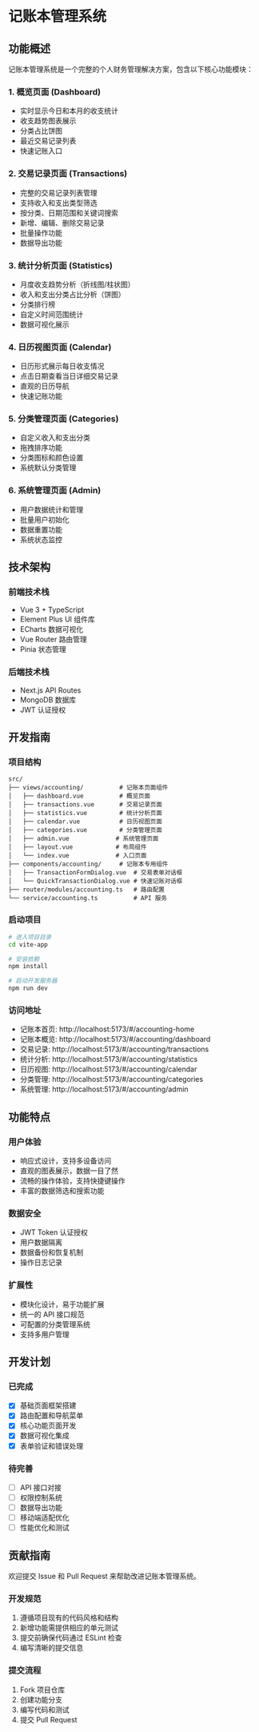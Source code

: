 # 记账本管理系统

## 功能概述

记账本管理系统是一个完整的个人财务管理解决方案，包含以下核心功能模块：

### 1. 概览页面 (Dashboard)
- 实时显示今日和本月的收支统计
- 收支趋势图表展示
- 分类占比饼图
- 最近交易记录列表
- 快速记账入口

### 2. 交易记录页面 (Transactions)
- 完整的交易记录列表管理
- 支持收入和支出类型筛选
- 按分类、日期范围和关键词搜索
- 新增、编辑、删除交易记录
- 批量操作功能
- 数据导出功能

### 3. 统计分析页面 (Statistics)
- 月度收支趋势分析（折线图/柱状图）
- 收入和支出分类占比分析（饼图）
- 分类排行榜
- 自定义时间范围统计
- 数据可视化展示

### 4. 日历视图页面 (Calendar)
- 日历形式展示每日收支情况
- 点击日期查看当日详细交易记录
- 直观的日历导航
- 快速记账功能

### 5. 分类管理页面 (Categories)
- 自定义收入和支出分类
- 拖拽排序功能
- 分类图标和颜色设置
- 系统默认分类管理

### 6. 系统管理页面 (Admin)
- 用户数据统计和管理
- 批量用户初始化
- 数据重置功能
- 系统状态监控

## 技术架构

### 前端技术栈
- Vue 3 + TypeScript
- Element Plus UI 组件库
- ECharts 数据可视化
- Vue Router 路由管理
- Pinia 状态管理

### 后端技术栈
- Next.js API Routes
- MongoDB 数据库
- JWT 认证授权

## 开发指南

### 项目结构
```
src/
├── views/accounting/          # 记账本页面组件
│   ├── dashboard.vue          # 概览页面
│   ├── transactions.vue       # 交易记录页面
│   ├── statistics.vue         # 统计分析页面
│   ├── calendar.vue           # 日历视图页面
│   ├── categories.vue         # 分类管理页面
│   ├── admin.vue             # 系统管理页面
│   ├── layout.vue            # 布局组件
│   └── index.vue             # 入口页面
├── components/accounting/     # 记账本专用组件
│   ├── TransactionFormDialog.vue  # 交易表单对话框
│   └── QuickTransactionDialog.vue # 快速记账对话框
├── router/modules/accounting.ts   # 路由配置
└── service/accounting.ts          # API 服务
```

### 启动项目
```bash
# 进入项目目录
cd vite-app

# 安装依赖
npm install

# 启动开发服务器
npm run dev
```

### 访问地址
- 记账本首页: http://localhost:5173/#/accounting-home
- 记账本概览: http://localhost:5173/#/accounting/dashboard
- 交易记录: http://localhost:5173/#/accounting/transactions
- 统计分析: http://localhost:5173/#/accounting/statistics
- 日历视图: http://localhost:5173/#/accounting/calendar
- 分类管理: http://localhost:5173/#/accounting/categories
- 系统管理: http://localhost:5173/#/accounting/admin

## 功能特点

### 用户体验
- 响应式设计，支持多设备访问
- 直观的图表展示，数据一目了然
- 流畅的操作体验，支持快捷键操作
- 丰富的数据筛选和搜索功能

### 数据安全
- JWT Token 认证授权
- 用户数据隔离
- 数据备份和恢复机制
- 操作日志记录

### 扩展性
- 模块化设计，易于功能扩展
- 统一的 API 接口规范
- 可配置的分类管理系统
- 支持多用户管理

## 开发计划

### 已完成
- [x] 基础页面框架搭建
- [x] 路由配置和导航菜单
- [x] 核心功能页面开发
- [x] 数据可视化集成
- [x] 表单验证和错误处理

### 待完善
- [ ] API 接口对接
- [ ] 权限控制系统
- [ ] 数据导出功能
- [ ] 移动端适配优化
- [ ] 性能优化和测试

## 贡献指南

欢迎提交 Issue 和 Pull Request 来帮助改进记账本管理系统。

### 开发规范
1. 遵循项目现有的代码风格和结构
2. 新增功能需提供相应的单元测试
3. 提交前确保代码通过 ESLint 检查
4. 编写清晰的提交信息

### 提交流程
1. Fork 项目仓库
2. 创建功能分支
3. 编写代码和测试
4. 提交 Pull Request